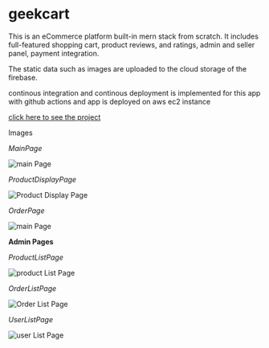 # geekcart

This is an eCommerce platform built-in mern stack from scratch.
It includes full-featured shopping cart, product reviews, and ratings, admin and seller panel, payment integration.

The static data such as images are uploaded to the cloud storage of the firebase.

continous integration and continous deployment is implemented for this app with github actions and app is deployed on aws ec2 instance

[click here to see the project](http://65.0.205.76/ 'geekcart')

Images

_MainPage_

![main Page](https://achyuthtestbucket.s3.ap-south-1.amazonaws.com/main.png 'Main Page')

_ProductDisplayPage_

![Product Display Page](https://achyuthtestbucket.s3.ap-south-1.amazonaws.com/productDisplay.png 'Product Page')

_OrderPage_

![main Page](https://achyuthtestbucket.s3.ap-south-1.amazonaws.com/orderpage.png 'Order Page')

**Admin Pages**

_ProductListPage_

![product List  Page](https://achyuthtestbucket.s3.ap-south-1.amazonaws.com/productList.png 'Product list Page')

_OrderListPage_

![Order List  Page](https://achyuthtestbucket.s3.ap-south-1.amazonaws.com/orderList.png 'Order list Page')

_UserListPage_

![user List  Page](https://achyuthtestbucket.s3.ap-south-1.amazonaws.com/userList.png 'User list Page')
